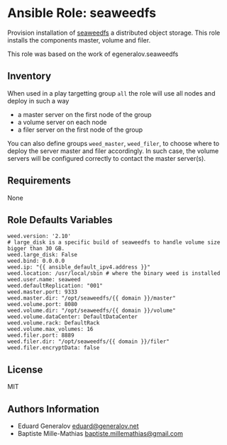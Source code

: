 # Ansible Role: seaweedfs

Provision installation of [seaweedfs](https://github.com/chrislusf/seaweedfs) a distributed object storage.
This role installs the components master, volume and filer.

This role was based on the work of egeneralov.seaweedfs

## Inventory

When used in a play targetting group `all` the role will use all nodes and deploy in such a way

* a master server on the first node of the group
* a volume server on each node
* a filer server on the first node of the group

You can also define groups `weed_master`, `weed_filer`, to choose where to deploy the server master and filer accordingly.
In such case, the volume servers will be configured correctly to contact the master server(s).

## Requirements

None

## Role Defaults Variables

    weed.version: '2.10'
    # large_disk is a specific build of seaweedfs to handle volume size bigger than 30 GB.
    weed.large_disk: False
    weed.bind: 0.0.0.0
    weed.ip: "{{ ansible_default_ipv4.address }}"
    weed.location: /usr/local/sbin # where the binary weed is installed
    weed.user.name: seaweed
    weed.defaultReplication: "001"
    weed.master.port: 9333
    weed.master.dir: "/opt/seaweedfs/{{ domain }}/master"
    weed.volume.port: 8080
    weed.volume.dir: "/opt/seaweedfs/{{ domain }}/volume"
    weed.volume.dataCenter: DefaultDataCenter
    weed.volume.rack: DefaultRack
    weed.volume.max_volumes: 16
    weed.filer.port: 8889
    weed.filer.dir: "/opt/seaweedfs/{{ domain }}/filer"
    weed.filer.encryptData: false

## License

MIT

## Authors Information

* Eduard Generalov <eduard@generalov.net>
* Baptiste Mille-Mathias <baptiste.millemathias@gmail.com>
